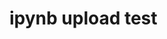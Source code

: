# ipynb upload test

<script src="https://gist.github.com/ShawnKim2/b76bccd991452b5d817bcda82b3ea770.js"></script>